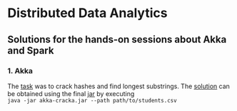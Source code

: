 # Distributed Data Analytics
## Solutions for the hands-on sessions about Akka and Spark
### 1. Akka
The [task](https://hpi.de/fileadmin/user_upload/fachgebiete/naumann/lehre/WS2017/DDA/4_Hands-on_Akka_Actor_Programming.pdf) was to crack hashes and find longest substrings.
The [solution](https://github.com/WGierke/distributed_data_analytics/blob/master/akka-cracka/solution.csv) can be obtained using the final [jar](https://github.com/WGierke/distributed_data_analytics/releases) by executing  
`java -jar akka-cracka.jar --path path/to/students.csv`
